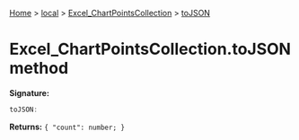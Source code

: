 [Home](./index) &gt; [local](local.md) &gt; [Excel\_ChartPointsCollection](local.excel_chartpointscollection.md) &gt; [toJSON](local.excel_chartpointscollection.tojson.md)

# Excel\_ChartPointsCollection.toJSON method


**Signature:**
```javascript
toJSON:
```
**Returns:** `{
            "count": number;
        }`


